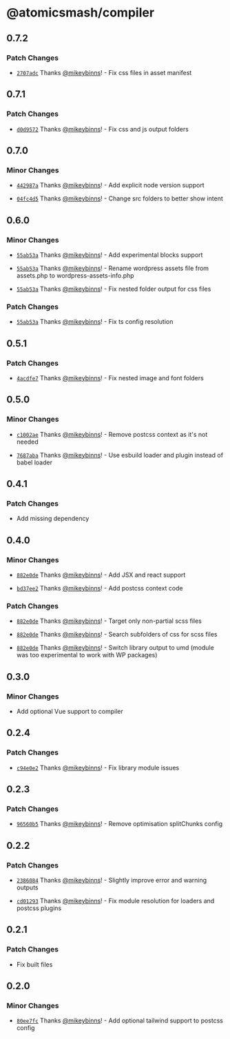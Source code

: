 # @atomicsmash/compiler

## 0.7.2

### Patch Changes

- [`2707adc`](https://github.com/AtomicSmash/packages/commit/2707adc99235b1d50d25ad09c9ebe2b28e7cac53) Thanks [@mikeybinns](https://github.com/mikeybinns)! - Fix css files in asset manifest

## 0.7.1

### Patch Changes

- [`d0d9572`](https://github.com/AtomicSmash/packages/commit/d0d9572adbbb4035b1b6b80e17100abd0c90efb7) Thanks [@mikeybinns](https://github.com/mikeybinns)! - Fix css and js output folders

## 0.7.0

### Minor Changes

- [`442987a`](https://github.com/AtomicSmash/packages/commit/442987aad54eb53c8f74b6c2ab6f7cb0453c4916) Thanks [@mikeybinns](https://github.com/mikeybinns)! - Add explicit node version support

- [`04fc4d5`](https://github.com/AtomicSmash/packages/commit/04fc4d5cf3e0f64865b84f622aa0cd1251630863) Thanks [@mikeybinns](https://github.com/mikeybinns)! - Change src folders to better show intent

## 0.6.0

### Minor Changes

- [`55ab53a`](https://github.com/AtomicSmash/packages/commit/55ab53a7d7fbbfd567b3cb39034fce0b305e8c1b) Thanks [@mikeybinns](https://github.com/mikeybinns)! - Add experimental blocks support

- [`55ab53a`](https://github.com/AtomicSmash/packages/commit/55ab53a7d7fbbfd567b3cb39034fce0b305e8c1b) Thanks [@mikeybinns](https://github.com/mikeybinns)! - Rename wordpress assets file from assets.php to wordpress-assets-info.php

- [`55ab53a`](https://github.com/AtomicSmash/packages/commit/55ab53a7d7fbbfd567b3cb39034fce0b305e8c1b) Thanks [@mikeybinns](https://github.com/mikeybinns)! - Fix nested folder output for css files

### Patch Changes

- [`55ab53a`](https://github.com/AtomicSmash/packages/commit/55ab53a7d7fbbfd567b3cb39034fce0b305e8c1b) Thanks [@mikeybinns](https://github.com/mikeybinns)! - Fix ts config resolution

## 0.5.1

### Patch Changes

- [`4acdfe7`](https://github.com/AtomicSmash/packages/commit/4acdfe781f8d863f77860058631de96707245cbd) Thanks [@mikeybinns](https://github.com/mikeybinns)! - Fix nested image and font folders

## 0.5.0

### Minor Changes

- [`c1002ae`](https://github.com/AtomicSmash/packages/commit/c1002ae9b5648d2fb6595ea950ad7dd765f05f39) Thanks [@mikeybinns](https://github.com/mikeybinns)! - Remove postcss context as it's not needed

- [`7687aba`](https://github.com/AtomicSmash/packages/commit/7687abaff081622b872b70675e6e4ab8a3c7a811) Thanks [@mikeybinns](https://github.com/mikeybinns)! - Use esbuild loader and plugin instead of babel loader

## 0.4.1

### Patch Changes

- Add missing dependency

## 0.4.0

### Minor Changes

- [`882e0de`](https://github.com/AtomicSmash/packages/commit/882e0de1d1f9577fbbc3f3d234a57dcf67a69f22) Thanks [@mikeybinns](https://github.com/mikeybinns)! - Add JSX and react support

- [`bd37ee2`](https://github.com/AtomicSmash/packages/commit/bd37ee214323def0b40ad5d51ab8e877d4db0106) Thanks [@mikeybinns](https://github.com/mikeybinns)! - Add postcss context code

### Patch Changes

- [`882e0de`](https://github.com/AtomicSmash/packages/commit/882e0de1d1f9577fbbc3f3d234a57dcf67a69f22) Thanks [@mikeybinns](https://github.com/mikeybinns)! - Target only non-partial scss files

- [`882e0de`](https://github.com/AtomicSmash/packages/commit/882e0de1d1f9577fbbc3f3d234a57dcf67a69f22) Thanks [@mikeybinns](https://github.com/mikeybinns)! - Search subfolders of css for scss files

- [`882e0de`](https://github.com/AtomicSmash/packages/commit/882e0de1d1f9577fbbc3f3d234a57dcf67a69f22) Thanks [@mikeybinns](https://github.com/mikeybinns)! - Switch library output to umd (module was too experimental to work with WP packages)

## 0.3.0

### Minor Changes

- Add optional Vue support to compiler

## 0.2.4

### Patch Changes

- [`c94e0e2`](https://github.com/AtomicSmash/packages/commit/c94e0e23e3d47860b4f10235fdf2092a89a18829) Thanks [@mikeybinns](https://github.com/mikeybinns)! - Fix library module issues

## 0.2.3

### Patch Changes

- [`96560b5`](https://github.com/AtomicSmash/packages/commit/96560b5f669f00d06f744b6e98ec9988aad4854b) Thanks [@mikeybinns](https://github.com/mikeybinns)! - Remove optimisation splitChunks config

## 0.2.2

### Patch Changes

- [`2386084`](https://github.com/AtomicSmash/packages/commit/2386084478df913818d2cdc2fff1cc8b9f66f149) Thanks [@mikeybinns](https://github.com/mikeybinns)! - Slightly improve error and warning outputs

- [`cd01293`](https://github.com/AtomicSmash/packages/commit/cd01293c9e53455d84685fe47b20134c36169e71) Thanks [@mikeybinns](https://github.com/mikeybinns)! - Fix module resolution for loaders and postcss plugins

## 0.2.1

### Patch Changes

- Fix built files

## 0.2.0

### Minor Changes

- [`80ee7fc`](https://github.com/AtomicSmash/packages/commit/80ee7fcbf36ecb112ad0a86feaf1adff341a6fad) Thanks [@mikeybinns](https://github.com/mikeybinns)! - Add optional tailwind support to postcss config

